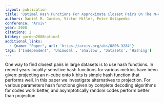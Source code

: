```yaml
---
layout: publication
title: 'Optimal Hash Functions For Approximate Closest Pairs On The N-cube'
authors: Daniel M. Gordon, Victor Miller, Peter Ostapenko
conference: "Arxiv"
year: 2008
citations: 2
bibkey: gordon2008optimal
additional_links:
  - {name: "Paper", url: 'https://arxiv.org/abs/0806.3284'}
tags: ['Independent', 'Unimodal', 'Shallow', 'Datasets', 'Hashing']
---
```

One way to find closest pairs in large datasets is to use hash functions. In
recent years locality-sensitive hash functions for various metrics have been
given: projecting an n-cube onto k bits is simple hash function that performs
well. In this paper we investigate alternatives to projection. For various
parameters hash functions given by complete decoding algorithms for codes work
better, and asymptotically random codes perform better than projection.
